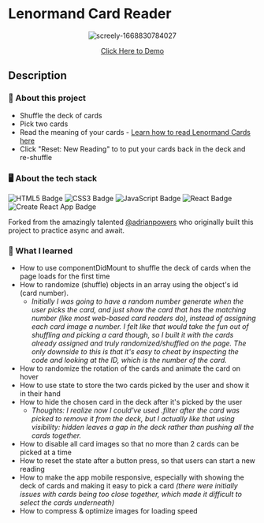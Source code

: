 # Lenormand Card Reader

<div align="center">

![screely-1668830784027](https://user-images.githubusercontent.com/5871075/202834090-0f5cd4a5-ceb2-4d75-8e63-46161998ef98.png)

[Click Here to Demo](https://kitkatnik.github.io/lenormand/)

</div>

## Description

### 💼 About this project

- Shuffle the deck of cards
- Pick two cards
- Read the meaning of your cards - [Learn how to read Lenormand Cards here](https://www.alittlesparkofjoy.com/lenormand-cards/)
- Click "Reset: New Reading" to to put your cards back in the deck and re-shuffle


### 🖥 About the tech stack

![HTML5 Badge](https://img.shields.io/badge/HTML5-E34F26?logo=html5&logoColor=fff&style=for-the-badge) ![CSS3 Badge](https://img.shields.io/badge/CSS3-1572B6?logo=css3&logoColor=fff&style=for-the-badge) ![JavaScript Badge](https://img.shields.io/badge/JavaScript-F7DF1E?logo=javascript&logoColor=000&style=for-the-badge) ![React Badge](https://img.shields.io/badge/React-61DAFB?logo=react&logoColor=000&style=for-the-badge) ![Create React App Badge](https://img.shields.io/badge/Create%20React%20App-09D3AC?logo=createreactapp&logoColor=fff&style=for-the-badge) 

Forked from the amazingly talented [@adrianpowers](https://github.com/adrianpowers/lenormand) who originally built this project to practice async and await.


### 🧠 What I learned

- How to use componentDidMount to shuffle the deck of cards when the page loads for the first time
- How to randomize (shuffle) objects in an array using the object's id (card number). 
    - *Initially I was going to have a random number generate when the user picks the card, and just show the card that has the matching number (like most web-based card readers do), instead of assigning each card image a number. I felt like that would take the fun out of shuffling and picking a card though, so I built it with the cards already assigned and truly randomized/shuffled on the page. The only downside to this is that it's easy to cheat by inspecting the code and looking at the ID, which is the number of the card.*
- How to randomize the rotation of the cards and animate the card on hover
- How to use state to store the two cards picked by the user and show it in their hand
- How to hide the chosen card in the deck after it's picked by the user
    - *Thoughts: I realize now I could've used .filter after the card was picked to remove it from the deck, but I actually like that using visibility: hidden leaves a gap in the deck rather than pushing all the cards together.*
- How to disable all card images so that no more than 2 cards can be picked at a time
- How to reset the state after a button press, so that users can start a new reading
- How to make the app mobile responsive, especially with showing the deck of cards and making it easy to pick a card *(there were initially issues with cards being too close together, which made it difficult to select the cards underneath)*
- How to compress & optimize images for loading speed
